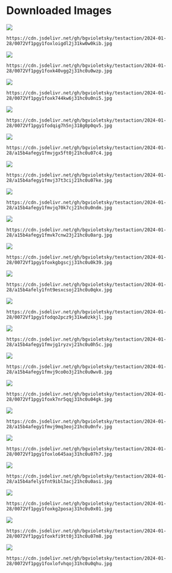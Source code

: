# Downloaded Images

![](https://cdn.jsdelivr.net/gh/bgvioletsky/testaction/2024-01-28/0072Vf1pgy1foxloigdl2j31kw0w0kib.jpg)
```
https://cdn.jsdelivr.net/gh/bgvioletsky/testaction/2024-01-28/0072Vf1pgy1foxloigdl2j31kw0w0kib.jpg
```
![](https://cdn.jsdelivr.net/gh/bgvioletsky/testaction/2024-01-28/0072Vf1pgy1foxk40vgg2j31hc0u0wzp.jpg)
```
https://cdn.jsdelivr.net/gh/bgvioletsky/testaction/2024-01-28/0072Vf1pgy1foxk40vgg2j31hc0u0wzp.jpg
```
![](https://cdn.jsdelivr.net/gh/bgvioletsky/testaction/2024-01-28/0072Vf1pgy1foxk744kw6j31hc0u0ni5.jpg)
```
https://cdn.jsdelivr.net/gh/bgvioletsky/testaction/2024-01-28/0072Vf1pgy1foxk744kw6j31hc0u0ni5.jpg
```
![](https://cdn.jsdelivr.net/gh/bgvioletsky/testaction/2024-01-28/0072Vf1pgy1fodqig7h5nj318g0p0qv5.jpg)
```
https://cdn.jsdelivr.net/gh/bgvioletsky/testaction/2024-01-28/0072Vf1pgy1fodqig7h5nj318g0p0qv5.jpg
```
![](https://cdn.jsdelivr.net/gh/bgvioletsky/testaction/2024-01-28/a15b4afegy1fmvjgx5ft0j21hc0u07c4.jpg)
```
https://cdn.jsdelivr.net/gh/bgvioletsky/testaction/2024-01-28/a15b4afegy1fmvjgx5ft0j21hc0u07c4.jpg
```
![](https://cdn.jsdelivr.net/gh/bgvioletsky/testaction/2024-01-28/a15b4afegy1fmvj37t3cij21hc0u07ke.jpg)
```
https://cdn.jsdelivr.net/gh/bgvioletsky/testaction/2024-01-28/a15b4afegy1fmvj37t3cij21hc0u07ke.jpg
```
![](https://cdn.jsdelivr.net/gh/bgvioletsky/testaction/2024-01-28/a15b4afegy1fmvjq70k7cj21hc0u0ndm.jpg)
```
https://cdn.jsdelivr.net/gh/bgvioletsky/testaction/2024-01-28/a15b4afegy1fmvjq70k7cj21hc0u0ndm.jpg
```
![](https://cdn.jsdelivr.net/gh/bgvioletsky/testaction/2024-01-28/a15b4afegy1fmvk7cnw23j21hc0u0arg.jpg)
```
https://cdn.jsdelivr.net/gh/bgvioletsky/testaction/2024-01-28/a15b4afegy1fmvk7cnw23j21hc0u0arg.jpg
```
![](https://cdn.jsdelivr.net/gh/bgvioletsky/testaction/2024-01-28/0072Vf1pgy1foxkgbgscjj31hc0u0k39.jpg)
```
https://cdn.jsdelivr.net/gh/bgvioletsky/testaction/2024-01-28/0072Vf1pgy1foxkgbgscjj31hc0u0k39.jpg
```
![](https://cdn.jsdelivr.net/gh/bgvioletsky/testaction/2024-01-28/a15b4afely1fnt9esxcsoj21hc0u0qkx.jpg)
```
https://cdn.jsdelivr.net/gh/bgvioletsky/testaction/2024-01-28/a15b4afely1fnt9esxcsoj21hc0u0qkx.jpg
```
![](https://cdn.jsdelivr.net/gh/bgvioletsky/testaction/2024-01-28/0072Vf1pgy1fodqo2pcz9j31kw0zkkjl.jpg)
```
https://cdn.jsdelivr.net/gh/bgvioletsky/testaction/2024-01-28/0072Vf1pgy1fodqo2pcz9j31kw0zkkjl.jpg
```
![](https://cdn.jsdelivr.net/gh/bgvioletsky/testaction/2024-01-28/a15b4afegy1fmvjg1ryzvj21hc0u0h5c.jpg)
```
https://cdn.jsdelivr.net/gh/bgvioletsky/testaction/2024-01-28/a15b4afegy1fmvjg1ryzvj21hc0u0h5c.jpg
```
![](https://cdn.jsdelivr.net/gh/bgvioletsky/testaction/2024-01-28/a15b4afegy1fmvj9co0o3j21hc0u0wv8.jpg)
```
https://cdn.jsdelivr.net/gh/bgvioletsky/testaction/2024-01-28/a15b4afegy1fmvj9co0o3j21hc0u0wv8.jpg
```
![](https://cdn.jsdelivr.net/gh/bgvioletsky/testaction/2024-01-28/0072Vf1pgy1foxk7nr5qqj31hc0u04gk.jpg)
```
https://cdn.jsdelivr.net/gh/bgvioletsky/testaction/2024-01-28/0072Vf1pgy1foxk7nr5qqj31hc0u04gk.jpg
```
![](https://cdn.jsdelivr.net/gh/bgvioletsky/testaction/2024-01-28/a15b4afegy1fmvj9mq3eoj21hc0u0nfv.jpg)
```
https://cdn.jsdelivr.net/gh/bgvioletsky/testaction/2024-01-28/a15b4afegy1fmvj9mq3eoj21hc0u0nfv.jpg
```
![](https://cdn.jsdelivr.net/gh/bgvioletsky/testaction/2024-01-28/0072Vf1pgy1foxlo645aaj31hc0u07h7.jpg)
```
https://cdn.jsdelivr.net/gh/bgvioletsky/testaction/2024-01-28/0072Vf1pgy1foxlo645aaj31hc0u07h7.jpg
```
![](https://cdn.jsdelivr.net/gh/bgvioletsky/testaction/2024-01-28/a15b4afely1fnt9ibl3acj21hc0u0asi.jpg)
```
https://cdn.jsdelivr.net/gh/bgvioletsky/testaction/2024-01-28/a15b4afely1fnt9ibl3acj21hc0u0asi.jpg
```
![](https://cdn.jsdelivr.net/gh/bgvioletsky/testaction/2024-01-28/0072Vf1pgy1foxkg2posaj31hc0u0x01.jpg)
```
https://cdn.jsdelivr.net/gh/bgvioletsky/testaction/2024-01-28/0072Vf1pgy1foxkg2posaj31hc0u0x01.jpg
```
![](https://cdn.jsdelivr.net/gh/bgvioletsky/testaction/2024-01-28/0072Vf1pgy1foxkfi9tt0j31hc0u07m8.jpg)
```
https://cdn.jsdelivr.net/gh/bgvioletsky/testaction/2024-01-28/0072Vf1pgy1foxkfi9tt0j31hc0u07m8.jpg
```
![](https://cdn.jsdelivr.net/gh/bgvioletsky/testaction/2024-01-28/0072Vf1pgy1foxlofvhqoj31hc0u0qhu.jpg)
```
https://cdn.jsdelivr.net/gh/bgvioletsky/testaction/2024-01-28/0072Vf1pgy1foxlofvhqoj31hc0u0qhu.jpg
```
